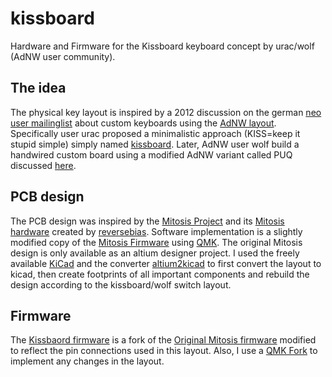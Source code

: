 # kissboard
Hardware and Firmware for the Kissboard keyboard concept by urac/wolf (AdNW user community).

## The idea
The physical key layout is inspired by a 2012 discussion on the german [neo user mailinglist](http://narkive.com/9UhJnT14) about custom keyboards using the [AdNW layout](http://www.adnw.de/). Specifically user urac proposed a minimalistic approach (KISS=keep it stupid simple) simply named [kissboard](https://docs.google.com/document/d/1TQ_BZYoZRW-ZFIaiolPAr9yNul6SBKypeA4ataw5Tz4/edit). Later, AdNW user wolf build a handwired custom board using a modified AdNW variant called PUQ discussed [here](https://groups.google.com/forum/#!topic/adnw/NdMOlERoFa4).

## PCB design
The PCB design was inspired by the [Mitosis Project](https://imgur.com/a/mwTFj) and its [Mitosis hardware](https://github.com/reversebias/mitosis-hardware) created by [reversebias](https://github.com/reversebias). Software implementation is a slightly modified copy of the [Mitosis Firmware](https://github.com/reversebias/mitosis) using [QMK](https://github.com/qmk/qmk_firmware/tree/master/keyboards/mitosis). The original Mitosis design is only available as an altium designer project. I used the freely available [KiCad](http://kicad-pcb.org/) and the converter [altium2kicad](https://github.com/thesourcerer8/altium2kicad) to first convert the layout to kicad, then create footprints of all important components and rebuild the design according to the kissboard/wolf switch layout.

## Firmware
The [Kissbaord firmware](https://github.com/fhtagnn/mitosis) is a fork of the [Original Mitosis firmware](https://github.com/reversebias/mitosis) modified to reflect the pin connections used in this layout. Also, I use a [QMK Fork](https://github.com/fhtagnn/qmk_firmware) to implement any changes in the layout.

